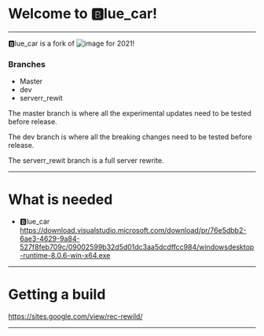 # Welcome to 🅱️lue_car!
---
🅱️lue_car is a fork of ![image](https://github.com/user-attachments/assets/96afb1f3-ab3a-4f60-9884-e7dbc3f1a8c9)
 for 2021!

### Branches
 - Master
 - dev
 - serverr_rewit

The master branch is where all the experimental updates need to be tested before release.

The dev branch is where all the breaking changes need to be tested before release.

The serverr_rewit branch is a full server rewrite.

---
# What is needed
- 🅱️lue_car
https://download.visualstudio.microsoft.com/download/pr/76e5dbb2-6ae3-4629-9a84-527f8feb709c/09002599b32d5d01dc3aa5dcdffcc984/windowsdesktop-runtime-8.0.6-win-x64.exe
---
# Getting a build

https://sites.google.com/view/rec-rewild/

---


